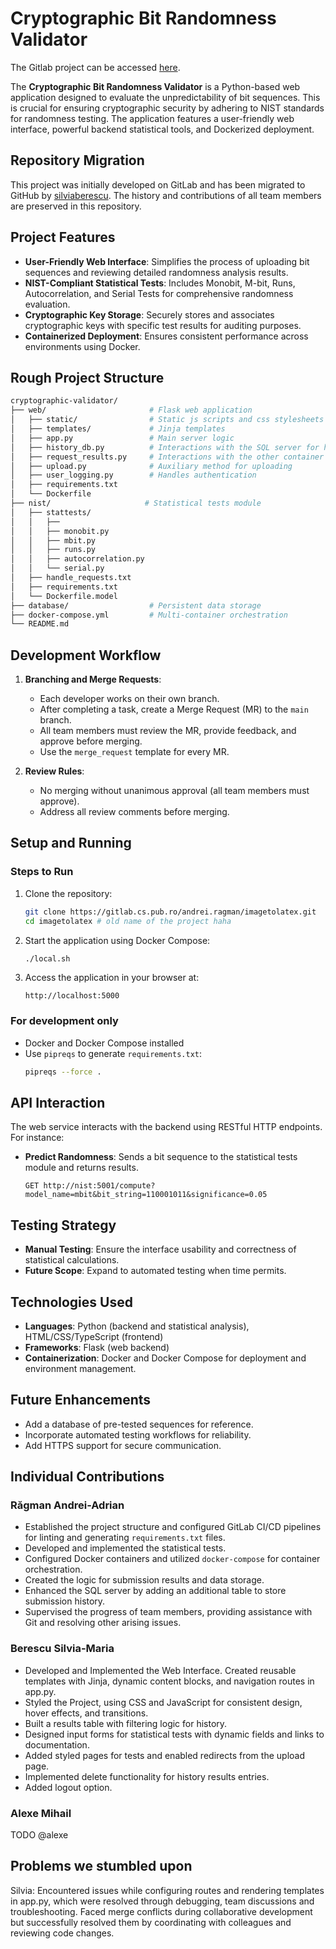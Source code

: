 # Cryptographic Bit Randomness Validator

The Gitlab project can be accessed [here](https://gitlab.cs.pub.ro/andrei.ragman/imagetolatex).

The **Cryptographic Bit Randomness Validator** is a Python-based web application designed to evaluate the unpredictability of bit sequences. This is crucial for ensuring cryptographic security by adhering to NIST standards for randomness testing. The application features a user-friendly web interface, powerful backend statistical tools, and Dockerized deployment.

## Repository Migration
This project was initially developed on GitLab and has been migrated to GitHub by [silviaberescu](https://github.com/silviaberescu). The history and contributions of all team members are preserved in this repository.

## Project Features

- **User-Friendly Web Interface**: Simplifies the process of uploading bit sequences and reviewing detailed randomness analysis results.
- **NIST-Compliant Statistical Tests**: Includes Monobit, M-bit, Runs, Autocorrelation, and Serial Tests for comprehensive randomness evaluation.
- **Cryptographic Key Storage**: Securely stores and associates cryptographic keys with specific test results for auditing purposes.
- **Containerized Deployment**: Ensures consistent performance across environments using Docker.

## Rough Project Structure

```bash
cryptographic-validator/
├── web/                       # Flask web application
│   ├── static/                # Static js scripts and css stylesheets
│   ├── templates/             # Jinja templates
│   ├── app.py                 # Main server logic
│   ├── history_db.py          # Interactions with the SQL server for history
│   ├── request_results.py     # Interactions with the other container that runs the statistical tests
│   ├── upload.py              # Auxiliary method for uploading
│   ├── user_logging.py        # Handles authentication
│   ├── requirements.txt
│   └── Dockerfile
├── nist/                     # Statistical tests module
│   ├── stattests/
│   │   ├──
│   │   ├── monobit.py
│   │   ├── mbit.py
│   │   ├── runs.py
│   │   ├── autocorrelation.py
│   │   └── serial.py
│   ├── handle_requests.txt
│   ├── requirements.txt
│   └── Dockerfile.model
├── database/                  # Persistent data storage
├── docker-compose.yml         # Multi-container orchestration
└── README.md
```

## Development Workflow

1. **Branching and Merge Requests**:
   - Each developer works on their own branch.
   - After completing a task, create a Merge Request (MR) to the `main` branch.
   - All team members must review the MR, provide feedback, and approve before merging.
   - Use the `merge_request` template for every MR.

2. **Review Rules**:
   - No merging without unanimous approval (all team members must approve).
   - Address all review comments before merging.

## Setup and Running

### Steps to Run
1. Clone the repository:
   ```bash
   git clone https://gitlab.cs.pub.ro/andrei.ragman/imagetolatex.git
   cd imagetolatex # old name of the project haha
   ```

2. Start the application using Docker Compose:
   ```bash
   ./local.sh
   ```

3. Access the application in your browser at:
   ```
   http://localhost:5000
   ```

### For development only
- Docker and Docker Compose installed
- Use `pipreqs` to generate `requirements.txt`:
  ```bash
  pipreqs --force .
  ```

## API Interaction

The web service interacts with the backend using RESTful HTTP endpoints. For instance:
- **Predict Randomness**: Sends a bit sequence to the statistical tests module and returns results.
  ```
  GET http://nist:5001/compute?model_name=mbit&bit_string=110001011&significance=0.05
  ```

## Testing Strategy

- **Manual Testing**: Ensure the interface usability and correctness of statistical calculations.
- **Future Scope**: Expand to automated testing when time permits.

## Technologies Used

- **Languages**: Python (backend and statistical analysis), HTML/CSS/TypeScript (frontend)
- **Frameworks**: Flask (web backend)
- **Containerization**: Docker and Docker Compose for deployment and environment management.

## Future Enhancements

- Add a database of pre-tested sequences for reference.
- Incorporate automated testing workflows for reliability.
- Add HTTPS support for secure communication.


## Individual Contributions

### Răgman Andrei-Adrian
- Established the project structure and configured GitLab CI/CD pipelines for linting and generating `requirements.txt` files.
- Developed and implemented the statistical tests.
- Configured Docker containers and utilized `docker-compose` for container orchestration.
- Created the logic for submission results and data storage.
- Enhanced the SQL server by adding an additional table to store submission history.
- Supervised the progress of team members, providing assistance with Git and resolving other arising issues.

### Berescu Silvia-Maria 
- Developed and Implemented the Web Interface. Created reusable templates with Jinja, dynamic content blocks, 
and navigation routes in app.py.
- Styled the Project, using CSS and JavaScript for consistent design, hover effects, and transitions.
- Built a results table with filtering logic for history.
- Designed input forms for statistical tests with dynamic fields and links to documentation.
- Added styled pages for tests and enabled redirects from the upload page.
- Implemented delete functionality for history results entries.
- Added logout option.

### Alexe Mihail
TODO @alexe

## Problems we stumbled upon

Silvia: Encountered issues while configuring routes and rendering templates in app.py, which were resolved through debugging, 
team discussions and troubleshooting. Faced merge conflicts during collaborative development but successfully resolved them by coordinating with colleagues and reviewing code changes.